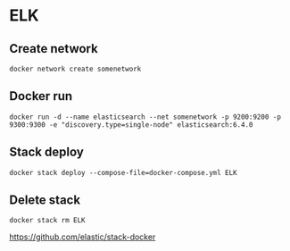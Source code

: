 # ELK

## Create network

`docker network create somenetwork`

## Docker run

`docker run -d --name elasticsearch --net somenetwork -p 9200:9200 -p 9300:9300 -e "discovery.type=single-node" elasticsearch:6.4.0`

## Stack deploy

`docker stack deploy --compose-file=docker-compose.yml ELK`

## Delete stack

`docker stack rm ELK`

<https://github.com/elastic/stack-docker>
